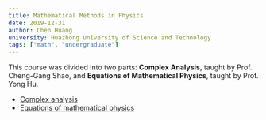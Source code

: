 ```yaml
---
title: Mathematical Methods in Physics
date: 2019-12-31
author: Chen Huang
university: Huazhong University of Science and Technology
tags: ["math", "undergraduate"]
---
```


This course was divided into two parts: **Complex Analysis**, taught by Prof. Cheng-Gang Shao, and **Equations of Mathematical Physics**, taught by Prof. Yong Hu.

- [Complex analysis](mathematical-methods-in-physics/pdf/review-complex-analysis.pdf)
- [Equations of mathematical physics](mathematical-methods-in-physics/pdf/equations-of-mathematical-physics.pdf)
